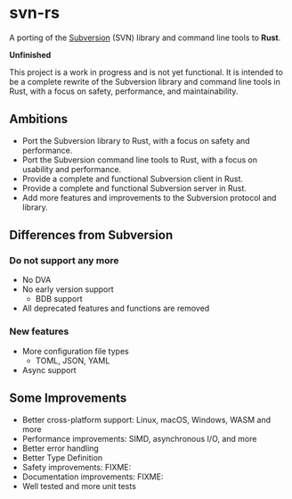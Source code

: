 # svn-rs

A porting of the [Subversion](https://subversion.apache.org/) (SVN) library and command line tools to **Rust**.

**Unfinished**

This project is a work in progress and is not yet functional. It is intended to be a complete rewrite of the Subversion library and command line tools in Rust, with a focus on safety, performance, and maintainability.

## Ambitions

- Port the Subversion library to Rust, with a focus on safety and performance.
- Port the Subversion command line tools to Rust, with a focus on usability and performance.
- Provide a complete and functional Subversion client in Rust.
- Provide a complete and functional Subversion server in Rust.
- Add more features and improvements to the Subversion protocol and library.

## Differences from Subversion

### Do not support any more

- No DVA
- No early version support
  - BDB support
- All deprecated features and functions are removed

### New features

- More configuration file types
  - TOML, JSON, YAML
- Async support

## Some Improvements

- Better cross-platform support: Linux, macOS, Windows, WASM and more
- Performance improvements: SIMD, asynchronous I/O, and more
- Better error handling
- Better Type Definition
- Safety improvements: FIXME:
- Documentation improvements: FIXME:
- Well tested and more unit tests
